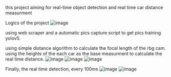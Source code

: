 this project aiming for real-time object detection and real time car distance measurment

Logics of the project
![image](https://github.com/user-attachments/assets/4758ca2a-56c5-4120-b75e-fa2462b9e600)

using web scraper and a automatic pics capture script to get pics training yolov5.

using simple distance algorithm to calculate the focal length of the rbg cam. using the
heights of the each car as the base measurment to calculate the real time distance.
![image](https://github.com/user-attachments/assets/9ba6e4af-1f5e-4962-8646-f2c3aa4732aa)
![image](https://github.com/user-attachments/assets/55f48011-fe0b-4d7f-8408-8af3bae96fc3)
![image](https://github.com/user-attachments/assets/bb6cc952-cabe-4e36-b19c-615a1087ce62)

Finally, the real time detection, every 100ms
![image](https://github.com/user-attachments/assets/18093f08-c341-434f-8c67-0aec85aec5ad)
![image](https://github.com/user-attachments/assets/731f7471-ca87-49c4-9f74-155bf211a982)


